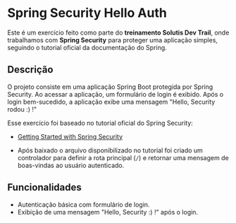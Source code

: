 # Spring Security Hello Auth

Este é um exercício feito como parte do **treinamento Solutis Dev Trail**, onde trabalhamos com **Spring Security** para proteger uma aplicação simples, seguindo o tutorial oficial da documentação do Spring.

## Descrição

O projeto consiste em uma aplicação Spring Boot protegida por Spring Security. Ao acessar a aplicação, um formulário de login é exibido. Após o login bem-sucedido, a aplicação exibe uma mensagem "Hello, Security rodou :) !" 

Esse exercício foi baseado no tutorial oficial do Spring Security:

- [Getting Started with Spring Security](https://docs.spring.io/spring-security/reference/servlet/getting-started.html?authuser=0)

- Após baixado o arquivo disponibilizado no tutorial foi criado um controlador para definir a rota principal (`/`) e retornar uma mensagem de boas-vindas ao usuário autenticado. 

## Funcionalidades

- Autenticação básica com formulário de login.
- Exibição de uma mensagem "Hello, Security :) !" após o login.
